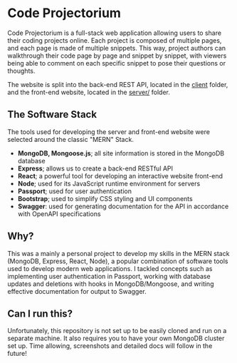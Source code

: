 # Code Projectorium

Code Projectorium is a full-stack web application allowing users to share their coding projects online. Each project is composed of multiple pages, and each page is made of multiple snippets. This way, project authors can walkthrough their code page by page and snippet by snippet, with viewers being able to comment on each specific snippet to pose their questions or thoughts.

The website is split into the back-end REST API, located in the [client](./client/) folder, and the front-end website, located in the [server/](./server/) folder.

## The Software Stack

The tools used for developing the server and front-end website were selected around the classic "MERN" Stack.
- **MongoDB, Mongoose.js**; all site information is stored in the MongoDB database
- **Express**; allows us to create a back-end RESTful API
- **React**; a powerful tool for developing an interactive website front-end
- **Node**; used for its JavaScript runtime environment for servers
- **Passport**; used for user authentication
- **Bootstrap**; used to simplify CSS styling and UI components
- **Swagger**: used for generating documentation for the API in accordance with OpenAPI specifications

## Why?

This was a mainly a personal project to develop my skills in the MERN stack (MongoDB, Express, React, Node), a popular combination of software tools used to develop modern web applications. I tackled concepts such as implementing user authentication in Passport, working with database updates and deletions with hooks in MongoDB/Mongoose, and writing effective documentation for output to Swagger.

## Can I run this?

Unfortunately, this repository is not set up to be easily cloned and run on a separate machine. It also requires you to have your own MongoDB cluster set up. Time allowing, screenshots and detailed docs will follow in the future!



